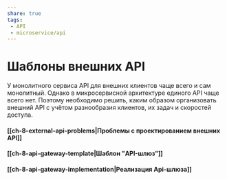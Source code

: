 ```yaml
---
share: true
tags:
 - API
 - microservice/api
---
```

# Шаблоны внешних API
У монолитного сервиса API для внешних клиентов чаще всего и сам монолитный. Однако в микросервисной архитектуре единого API чаще всего нет. Поэтому необходимо решить, каким образом организовать внешний API с учётом разнообразия клиентов, их задач и скоростей доступа.
#### [[ch-8-external-api-problems|Проблемы с проектированием внешних API]]
#### [[ch-8-api-gateway-template|Шаблон "API-шлюз"]]
#### [[ch-8-api-gateway-implementation|Реализация Api-шлюза]]